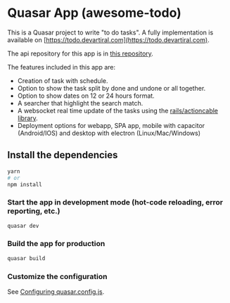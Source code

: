 # Quasar App (awesome-todo)

This is a Quasar project to write "to do tasks". A fully implementation is available on [https://todo.devartiral.com](https://todo.devartiral.com).

The api repository for this app is in [this repository](https://github.com/bbf6/todo-api).

The features included in this app are:
- Creation of task with schedule.
- Option to show the task split by done and undone or all together.
- Option to show dates on 12 or 24 hours format.
- A searcher that highlight the search match.
- A websocket real time update of the tasks using the [rails/actioncable library](https://www.npmjs.com/package/@rails/actioncable).
- Deployment options for webapp, SPA app, mobile with capacitor (Android/IOS) and desktop with electron (Linux/Mac/Windows)

## Install the dependencies
```bash
yarn
# or
npm install
```

### Start the app in development mode (hot-code reloading, error reporting, etc.)
```bash
quasar dev
```


### Build the app for production
```bash
quasar build
```

### Customize the configuration
See [Configuring quasar.config.js](https://v2.quasar.dev/quasar-cli-webpack/quasar-config-js).
